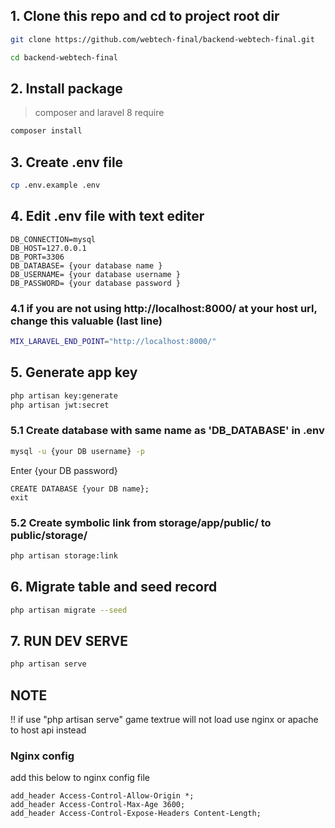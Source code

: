 ## 1. Clone this repo and cd to project root dir

```bash
git clone https://github.com/webtech-final/backend-webtech-final.git
```

```bash
cd backend-webtech-final
```

## 2. Install package

> composer and laravel 8 require

```bash
composer install
```

## 3. Create .env file

```bash
cp .env.example .env
```

## 4. Edit .env file with text editer

```
DB_CONNECTION=mysql
DB_HOST=127.0.0.1
DB_PORT=3306
DB_DATABASE= {your database name }
DB_USERNAME= {your database username }
DB_PASSWORD= {your database password }
```

### 4.1 if you are not using http://localhost:8000/ at your host url, change this valuable (last line)

```bash
MIX_LARAVEL_END_POINT="http://localhost:8000/"
```

## 5. Generate app key

```bash
php artisan key:generate
php artisan jwt:secret
```

### 5.1 Create database with same name as 'DB_DATABASE' in .env
```bash
mysql -u {your DB username} -p
```
Enter {your DB password}
```
CREATE DATABASE {your DB name};
exit
```

### 5.2 Create symbolic link from storage/app/public/ to public/storage/

```bash
php artisan storage:link
```

## 6. Migrate table and seed record

```bash
php artisan migrate --seed
```

## 7. RUN DEV SERVE

```bash
php artisan serve
```

## NOTE
!! if use "php artisan serve" game textrue will not load use nginx or apache to host api instead

### Nginx config
add this below to nginx config file
```
add_header Access-Control-Allow-Origin *;
add_header Access-Control-Max-Age 3600;
add_header Access-Control-Expose-Headers Content-Length;
```